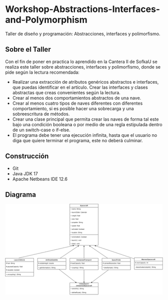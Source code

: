 # Workshop-Abstractions-Interfaces-and-Polymorphism
Taller de diseño y programación: Abstracciones, interfaces y polimorfismo.

## Sobre el Taller
Con el fin de poner en practica lo aprendido en la Cantera II de SofkaU se realiza este taller sobre abstracciones, interfaces y polimorfismo, donde se pide según la lectura recomendada:
- Realizar una extracción de atributos genéricos abstractos e interfaces, que puedas identificar en el artículo. Crear las interfaces y clases abstractas que creas convenientes según la lectura.
- Crear al menos dos comportamientos abstractos de una nave.
- Crear al menos cuatro tipos de naves diferentes con diferentes comportamiento, si es posible hacer una sobrecarga y una sobreescritura de métodos.
- Crear una clase principal que permita crear las naves de forma tal este bajo una condición booleana o por medio de una regla estipulada dentro de un switch-case o if-else.
- El programa debe tener una ejecución infinita, hasta que el usuario no diga que quiere terminar el programa, este no deberá culminar.

## Construcción
- Git
- Java JDK 17 
- Apache Netbeans IDE 12.6

## Diagrama

![alt text](https://github.com/Lcastro98/Workshop-Abstractions-Interfaces-and-Polymorphism/blob/main/Diagram.png?raw=true)
